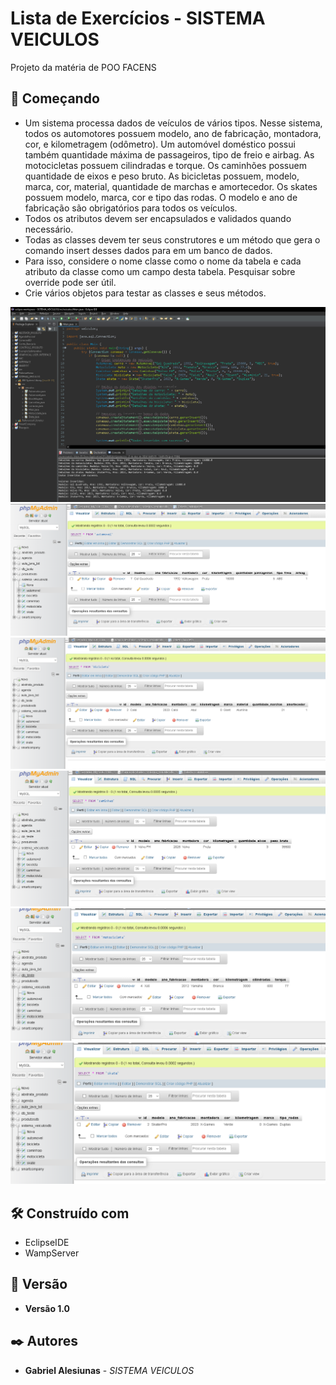 # Lista de Exercícios - SISTEMA VEICULOS

Projeto da matéria de POO FACENS

## 🚀 Começando

* Um sistema processa dados de veículos de vários tipos. Nesse sistema, todos os automotores possuem modelo, ano de fabricação, montadora, cor, e kilometragem (odômetro). Um automóvel doméstico possui também quantidade máxima de passageiros, tipo de freio e airbag. As motocicletas possuem cilindradas e torque. Os caminhões possuem quantidade de eixos e peso bruto. As bicicletas possuem, modelo, marca, cor, material, quantidade de marchas e amortecedor. Os skates possuem modelo, marca, cor e tipo das rodas. O modelo e ano de fabricação são obrigatórios para todos os veículos.
* Todos os atributos devem ser encapsulados e validados quando necessário.
* Todas as classes devem ter seus construtores e um método que gera o comando insert desses dados para em um banco de dados.
* Para isso, considere o nome classe como o nome da tabela e cada atributo da classe como um campo desta tabela. Pesquisar sobre override pode ser útil.
* Crie vários objetos para testar as classes e seus métodos.


![Tela Console](assets/Console.png)
![Automovel](assets/Automovel.png)
![Bicicleta](assets/Bicicleta.png)
![Caminhao](assets/Caminhao.png)
![Motocicleta](assets/Motocicleta.png)
![Skate](assets/Skate.png/)


## 🛠️ Construído com

* EclipseIDE
* WampServer

## 📌 Versão

* **Versão 1.0** 

## ✒️ Autores

* **Gabriel Alesiunas** - *SISTEMA VEICULOS* 
